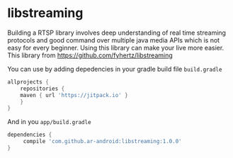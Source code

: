 # libstreaming

Building a RTSP library involves deep understanding of real time streaming protocols and good command over multiple java media APIs which is not easy for every beginner. 
Using this library can make your live more easier. This library from https://github.com/fyhertz/libstreaming


You can use by adding depedencies in your gradle build file `build.gradle`

```gradle
allprojects {
    repositories {
	maven { url 'https://jitpack.io' }
    }
}
```

And in you `app/build.gradle`
```gradle
dependencies {
     compile 'com.github.ar-android:libstreaming:1.0.0'
}
```
